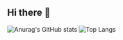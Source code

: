 ## Hi there 👋

![Anurag's GitHub stats](https://github-readme-stats.vercel.app/api?username=JingyuanZhou&show_icons=true&hide=commits,issues&hide_rank=true&rank_icon=github) ![Top Langs](https://github-readme-stats.vercel.app/api/top-langs/?username=JingyuanZhou&hide=jupyter%20notebook&layout=compact)
